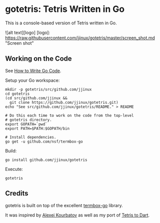# gotetris: Tetris Written in Go

This is a console-based version of Tetris written in Go.

![alt text][logo]
[logo]: https://raw.githubusercontent.com/jjinux/gotetris/master/screen_shot.md "Screen shot"

## Working on the Code

See [How to Write Go Code](https://golang.org/doc/code.html).

Setup your Go workspace:

	mkdir -p gotetris/src/github.com/jjinux
	cd gotetris
	(cd src/github.com/jjinux &&
	  git clone https://github.com/jjinux/gotetris.git)
	echo "See src/github.com/jjinux/gotetris/README." > README

	# Do this each time to work on the code from the top-level
	# gotetris directory.
	export GOPATH=`pwd`
	export PATH=$PATH:$GOPATH/bin

	# Install dependencies.
	go get -u github.com/nsf/termbox-go

Build:

	go install github.com/jjinux/gotetris

Execute:

	gotetris

## Credits

gotetris is built on top of the excellent
[termbox-go](https://github.com/nsf/termbox-go) library.

It was inspired by [Alexei Kourbatov](http://www.javascripter.net) as
well as my port of [Tetris to Dart](http://code.google.com/p/tetris-in-dart/).
